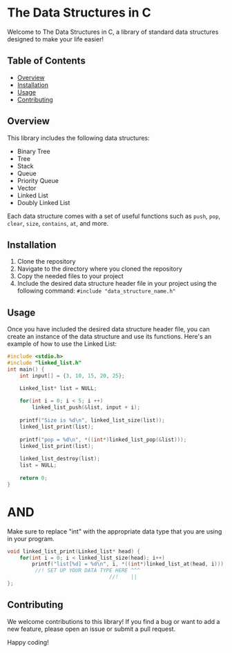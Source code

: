 # The Data Structures in C

Welcome to The Data Structures in C, a library of standard data structures designed to make your life easier! 

## Table of Contents
- [Overview](#overview)
- [Installation](#installation)
- [Usage](#usage)
- [Contributing](#contributing)

## Overview
This library includes the following data structures:
- Binary Tree
- Tree
- Stack
- Queue
- Priority Queue
- Vector
- Linked List
- Doubly Linked List

Each data structure comes with a set of useful functions such as `push`, `pop`, `clear`, `size`, `contains`, `at`, and more. 

## Installation
1. Clone the repository
2. Navigate to the directory where you cloned the repository
3. Copy the needed files to your project
4. Include the desired data structure header file in your project using the following command: `#include "data_structure_name.h"`

## Usage
Once you have included the desired data structure header file, you can create an instance of the data structure and use its functions. Here's an example of how to use the Linked List:

```c
#include <stdio.h>
#include "linked_list.h"
int main() {
    int input[] = {3, 10, 15, 20, 25};

    Linked_list* list = NULL;
 
    for(int i = 0; i < 5; i ++)
    	linked_list_push(&list, input + i);
   
    printf("Size is %d\n", linked_list_size(list));
    linked_list_print(list);
    
    printf("pop = %d\n", *((int*)linked_list_pop(&list)));
    linked_list_print(list);
   
    linked_list_destroy(list);
    list = NULL;
 
    return 0;
}
```

# AND
Make sure to replace "int" with the appropriate data type that you are using in your program. 

```c
void linked_list_print(Linked_list* head) {
    for(int i = 0; i < linked_list_size(head); i++)
    	printf("list[%d] = %d\n", i, *((int*)linked_list_at(head, i)));
         //! SET UP YOUR DATA TYPE HERE ^^^
                                 //!    ||
};
```

## Contributing
We welcome contributions to this library! If you find a bug or want to add a new feature, please open an issue or submit a pull request.


Happy coding!

